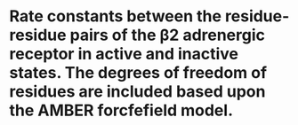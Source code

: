 # Rate constants between the residue-residue pairs of the β2 adrenergic receptor in active and inactive states. The degrees of freedom of residues are included based upon the AMBER forcfefield model.
